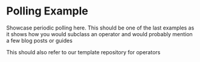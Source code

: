 # Polling Example

Showcase periodic polling here. This should be one of the last examples as it shows how you would subclass an operator and would probably mention a few blog posts or guides

This should also refer to our template repository for operators
